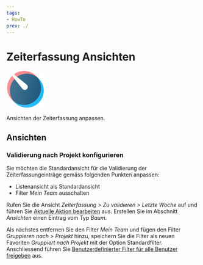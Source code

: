 ```yaml
---
tags:
- HowTo
prev: ./
---
```

# Zeiterfassung Ansichten
![icons_odoo_hr_timesheet](assets/icons_odoo_hr_timesheet.png)

Ansichten der Zeiterfassung anpassen.

## Ansichten

### Validierung nach Projekt konfigurieren

Sie möchten die Standardansicht für die Validierung der Zeiterfassungeinträge gemäss folgenden Punkten anpassen:
* Listenansicht als Standardansicht
* Filter *Mein Team* ausschalten

Rufen Sie die Ansicht *Zeiterfassung > Zu validieren > Letzte Woche* auf und führen Sie [Aktuelle Aktion bearbeiten](Entwicklung%20Aktionen.md#Aktuelle%20Aktion%20bearbeiten) aus. Erstellen Sie im Abschnitt *Ansichten* einen  Eintrag vom Typ *Baum*.

Als nächstes entfernen Sie den Filter *Mein Team* und fügen den Filter *Gruppieren nach > Projekt* hinzu, speichern Sie die Filter als neuen Favoriten *Gruppiert nach Projekt* mit der Option Standardfilter. Anschliessend führen Sie [Benutzerdefinierter Filter für alle Benutzer freigeben](Entwicklung%20Ansichten.md#Benutzerdefinierter%20Filter%20für%20alle%20Benutzer%20freigeben) aus.